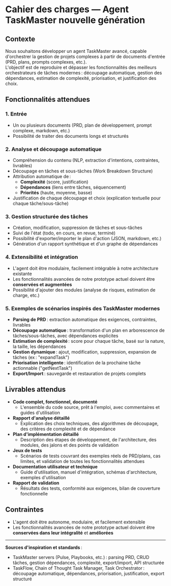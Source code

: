 # Cahier des charges — Agent TaskMaster nouvelle génération

## **Contexte**

Nous souhaitons développer un agent TaskMaster avancé, capable d'orchestrer la gestion de projets complexes à partir de documents d'entrée (PRD, plans, prompts complexes, etc.).  
L'objectif est de reproduire et dépasser les fonctionnalités des meilleurs orchestrateurs de tâches modernes : découpage automatique, gestion des dépendances, estimation de complexité, priorisation, et justification des choix.

## **Fonctionnalités attendues**

### 1. **Entrée**
- Un ou plusieurs documents (PRD, plan de développement, prompt complexe, markdown, etc.)
- Possibilité de traiter des documents longs et structurés

### 2. **Analyse et découpage automatique**
- Compréhension du contenu (NLP, extraction d'intentions, contraintes, livrables)
- Découpage en tâches et sous-tâches (Work Breakdown Structure)
- Attribution automatique de :
  - **Complexité** (score, justification)
  - **Dépendances** (liens entre tâches, séquencement)
  - **Priorités** (haute, moyenne, basse)
- Justification de chaque découpage et choix (explication textuelle pour chaque tâche/sous-tâche)

### 3. **Gestion structurée des tâches**
- Création, modification, suppression de tâches et sous-tâches
- Suivi de l'état (todo, en cours, en revue, terminé)
- Possibilité d'exporter/importer le plan d'action (JSON, markdown, etc.)
- Génération d'un rapport synthétique et d'un graphe de dépendances

### 4. **Extensibilité et intégration**
- L'agent doit être modulaire, facilement intégrable à notre architecture existante
- Les fonctionnalités avancées de notre prototype actuel doivent être **conservées et augmentées**
- Possibilité d'ajouter des modules (analyse de risques, estimation de charge, etc.)

### 5. **Exemples de scénarios inspirés des TaskMaster modernes**
- **Parsing de PRD** : extraction automatique des exigences, contraintes, livrables
- **Découpage automatique** : transformation d'un plan en arborescence de tâches/sous-tâches, avec dépendances explicites
- **Estimation de complexité** : score pour chaque tâche, basé sur la nature, la taille, les dépendances
- **Gestion dynamique** : ajout, modification, suppression, expansion de tâches (ex : "expandTask")
- **Priorisation intelligente** : identification de la prochaine tâche actionnable ("getNextTask")
- **Export/Import** : sauvegarde et restauration de projets complets

## **Livrables attendus**

- **Code complet, fonctionnel, documenté**
  - L'ensemble du code source, prêt à l'emploi, avec commentaires et guides d'utilisation
- **Rapport d'analyse détaillé**
  - Explication des choix techniques, des algorithmes de découpage, des critères de complexité et de dépendance
- **Plan d'implémentation détaillé**
  - Description des étapes de développement, de l'architecture, des modules, des jalons et des points de validation
- **Jeux de tests**
  - Scénarios de tests couvrant des exemples réels de PRD/plans, cas limites, et validation de toutes les fonctionnalités attendues
- **Documentation utilisateur et technique**
  - Guide d'utilisation, manuel d'intégration, schémas d'architecture, exemples d'utilisation
- **Rapport de validation**
  - Résultats des tests, conformité aux exigences, bilan de couverture fonctionnelle

## **Contraintes**

- L'agent doit être autonome, modulaire, et facilement extensible
- Les fonctionnalités avancées de notre prototype actuel doivent être **conservées dans leur intégralité** et **améliorées**

---

**Sources d'inspiration et standards** :
- TaskMaster servers (Pulse, Playbooks, etc.) : parsing PRD, CRUD tâches, gestion dépendances, complexité, export/import, API structurée
- TaskFlow, Chain of Thought Task Manager, Task Orchestrator : découpage automatique, dépendances, priorisation, justification, export structuré 